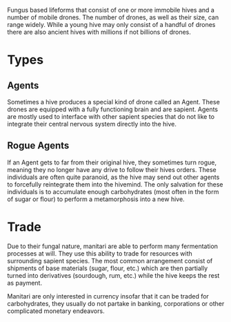 Fungus based lifeforms that consist of one or more immobile hives and a number of mobile drones. The number of drones, as well as their size, can range widely. While a young hive may only consist of a handful of drones there are also ancient hives with millions if not billions of drones.
# Types
## Agents
Sometimes a hive produces a special kind of drone called an Agent. These drones are equipped with a fully functioning brain and are sapient. Agents are mostly used to interface with other sapient species that do not like to integrate their central nervous system directly into the hive.
## Rogue Agents
If an Agent gets to far from their original hive, they sometimes turn rogue, meaning they no longer have any drive to follow their hives orders. These individuals are often quite paranoid, as the hive may send out other agents to forcefully reintegrate them into the hivemind. 
The only salvation for these individuals is to accumulate enough carbohydrates (most often in the form of sugar or flour) to perform a metamorphosis into a new hive.
# Trade
Due to their fungal nature, manitari are able to perform many fermentation processes at will. They use this ability to trade for resources with surrounding sapient species. The most common arrangement consist of shipments of base materials (sugar, flour, etc.) which are then partially turned into derivatives (sourdough, rum, etc.) while the hive keeps the rest as payment.

Manitari are only interested in currency insofar that it can be traded for carbohydrates, they usually do not partake in banking, corporations or other complicated monetary endeavors.